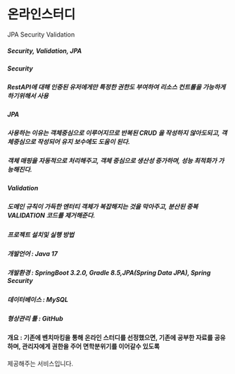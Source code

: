 
# 온라인스터디



JPA
Security
Validation


 ##### Security, Validation, JPA 
 
 ##### Security 
 
 ##### RestAPI에 대해 인증된 유저에게만 특정한 권한도 부여하여 리소스 컨트롤을 가능하게 하기위해서 사용 
 
 ##### JPA 
 
 ##### 사용하는 이유는 객체중심으로 이루어지므로 반복된 CRUD 을 작성하지 않아도되고, 객체중심으로 작성되어 유지 보수에도 도움이 된다. 
 
 ##### 객체 매핑을 자동적으로 처리해주고, 객체 중심으로 생산성 증가하며, 성능 최적화가 가능해진다. 

 ##### Validation 
 
 ##### 도메인 규칙이 가득한 엔터티 객체가 복잡해지는 것을 막아주고, 분산된 중복 VALIDATION 코드를 제거해준다. 
 
 
 
 ##### 프로젝트 설치및 실행 방법 
 
 ##### 개발언어 : Java 17 
 
 ##### 개발환경 : SpringBoot 3.2.0, Gradle 8.5,JPA(Spring Data JPA), Spring Security 
 
 ##### 데이터베이스 : MySQL 
 
 ##### 형상관리 툴 : GitHub 

#### 개요 : 기존에 벤치마킹을 통해 온라인 스터디를 선정했으면, 기존에 공부한 자료를 공유하며, 관리자에게 권한을 주어 면학분위기를 이어갈수 있도록 
제공해주는 서비스입니다. 
